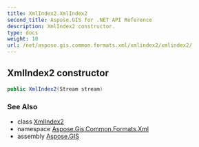 ```yaml
---
title: XmlIndex2.XmlIndex2
second_title: Aspose.GIS for .NET API Reference
description: XmlIndex2 constructor. 
type: docs
weight: 10
url: /net/aspose.gis.common.formats.xml/xmlindex2/xmlindex2/
---
```

## XmlIndex2 constructor

```csharp
public XmlIndex2(Stream stream)
```

### See Also

* class [XmlIndex2](../)
* namespace [Aspose.Gis.Common.Formats.Xml](../../xmlindex2/)
* assembly [Aspose.GIS](../../../)


